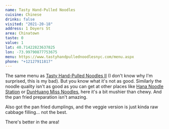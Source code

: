 ```yaml
---
name: Tasty Hand-Pulled Noodles
cuisine: Chinese
drinks: false
visited: "2021-20-18"
address: 1 Doyers St
area: Chinatown
taste: 0
value: 1
lat: 40.71422823637825
lon: -73.99790877753675
menu: https://www.tastyhandpullednoodlesnyc.com/menu.aspx
phone: "+12127911817"
---
```


The same menu as [Tasty Hand-Pulled Noodles II](/places/tasty-hand-pulled-noodles-ii) (I don't know why I'm surprised, this is my bad). But you know what it's not as good. Similarly the noodle quality isn't as good as you can get at other places like [Hana Noodle Station](/places/hana-noodle-station) or [DunHuang Miss Noodles](/places/dunhuang-miss-noodles), here it's a bit mushier than chewy. And the pan fried preparation isn't amazing. 

Also got the pan fried dumplings, and the veggie version is just kinda raw cabbage filling... not the best.

There's better in the area!

